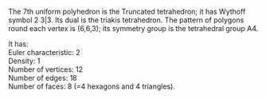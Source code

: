 The 7th uniform polyhedron is the Truncated tetrahedron; it has Wythoff
symbol 2 3|3. Its dual is the triakis tetrahedron. The pattern of
polygons round each vertex is (6,6,3); its symmetry group is the
tetrahedral group A4.

It has:\
 Euler characteristic: 2\
 Density: 1\
 Number of vertices: 12\
 Number of edges: 18\
 Number of faces: 8 (=4 hexagons and 4 triangles).
